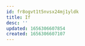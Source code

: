 ```yaml
---
id: fr8ogvt1t5nvsx24mj1yldk
title: If
desc: ''
updated: 1656306607854
created: 1656306607107
---
```


